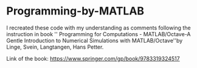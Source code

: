 # Programming-by-MATLAB
I recreated these code with my understanding as comments following the instruction in book '' Programming for Computations - MATLAB/Octave-A Gentle Introduction to Numerical Simulations with MATLAB/Octave''by Linge, Svein, Langtangen, Hans Petter. 

Link of the book: https://www.springer.com/gp/book/9783319324517
